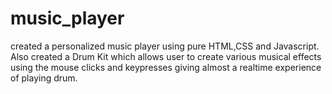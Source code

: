 # music_player
created a personalized music player using pure HTML,CSS and Javascript.
Also created a Drum Kit which allows user to create various musical effects using the mouse clicks and keypresses giving almost a realtime experience of playing drum.


